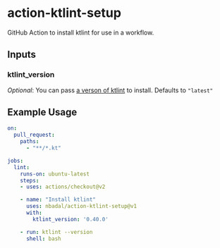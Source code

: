 # action-ktlint-setup
GitHub Action to install ktlint for use in a workflow.

## Inputs

### ktlint_version
_Optional_: You can pass [a verson of ktlint](https://github.com/pinterest/ktlint/tags) to install. Defaults to `"latest"`

## Example Usage
```yml
on:
  pull_request:
    paths:
      - "**/*.kt"

jobs:
  lint:
    runs-on: ubuntu-latest
    steps:
    - uses: actions/checkout@v2

    - name: "Install ktlint"
      uses: nbadal/action-ktlint-setup@v1
      with:
        ktlint_version: '0.40.0'

    - run: ktlint --version
      shell: bash
```
